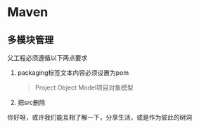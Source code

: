 # Maven

## 多模块管理

父工程必须遵循以下两点要求

1. packaging标签文本内容必须设置为pom

   > Project Object Model项目对象模型

2. 把src删除



你好呀，或许我们能互相了解一下，分享生活，或是作为彼此的树洞